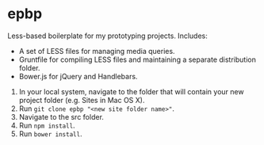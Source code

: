 epbp
====

Less-based boilerplate for my prototyping projects. Includes:
- A set of LESS files for managing media queries.
- Gruntfile for compiling LESS files and maintaining a separate distribution folder.
- Bower.js for jQuery and Handlebars.

1. In your local system, navigate to the folder that will contain your new project folder (e.g. Sites in Mac OS X).
1. Run `git clone epbp "<new site folder name>"`.
1. Navigate to the src folder.
1. Run `npm install`.
1. Run `bower install`.
